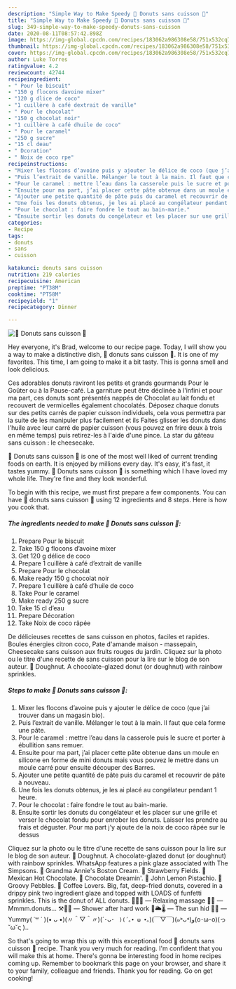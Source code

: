 ```yaml
---
description: "Simple Way to Make Speedy 🍩 Donuts sans cuisson 🍩"
title: "Simple Way to Make Speedy 🍩 Donuts sans cuisson 🍩"
slug: 349-simple-way-to-make-speedy-donuts-sans-cuisson
date: 2020-08-11T08:57:42.898Z
image: https://img-global.cpcdn.com/recipes/183062a986308e58/751x532cq70/🍩-donuts-sans-cuisson-🍩-photo-principale-de-la-recette.jpg
thumbnail: https://img-global.cpcdn.com/recipes/183062a986308e58/751x532cq70/🍩-donuts-sans-cuisson-🍩-photo-principale-de-la-recette.jpg
cover: https://img-global.cpcdn.com/recipes/183062a986308e58/751x532cq70/🍩-donuts-sans-cuisson-🍩-photo-principale-de-la-recette.jpg
author: Luke Torres
ratingvalue: 4.2
reviewcount: 42744
recipeingredient:
- " Pour le biscuit"
- "150 g flocons davoine mixer"
- "120 g dlice de coco"
- "1 cuillère à café dextrait de vanille"
- " Pour le chocolat"
- "150 g chocolat noir"
- "1 cuillère à café dhuile de coco"
- " Pour le caramel"
- "250 g sucre"
- "15 cl deau"
- " Dcoration"
- " Noix de coco rpe"
recipeinstructions:
- "Mixer les flocons d’avoine puis y ajouter le délice de coco (que j’ai trouver dans un magasin bio)."
- "Puis l’extrait de vanille. Mélanger le tout à la main. Il faut que cela forme une pâte."
- "Pour le caramel : mettre l’eau dans la casserole puis le sucre et porter à ébullition sans remuer."
- "Ensuite pour ma part, j’ai placer cette pâte obtenue dans un moule en silicone en forme de mini donuts mais vous pouvez le mettre dans un moule carré pour ensuite découper des Barres."
- "Ajouter une petite quantité de pâte puis du caramel et recouvrir de pâte à nouveau."
- "Une fois les donuts obtenus, je les ai placé au congélateur pendant 1 heure."
- "Pour le chocolat : faire fondre le tout au bain-marie."
- "Ensuite sortir les donuts du congélateur et les placer sur une grille et verser le chocolat fondu pour enrober les donuts. Laisser les prendre au frais et déguster. Pour ma part j’y ajoute de la noix de coco râpée sur le dessus"
categories:
- Recipe
tags:
- donuts
- sans
- cuisson

katakunci: donuts sans cuisson 
nutrition: 219 calories
recipecuisine: American
preptime: "PT38M"
cooktime: "PT58M"
recipeyield: "1"
recipecategory: Dinner

---
```



![🍩 Donuts sans cuisson 🍩](https://img-global.cpcdn.com/recipes/183062a986308e58/751x532cq70/🍩-donuts-sans-cuisson-🍩-photo-principale-de-la-recette.jpg)

Hey everyone, it's Brad, welcome to our recipe page. Today, I will show you a way to make a distinctive dish, 🍩 donuts sans cuisson 🍩. It is one of my favorites. This time, I am going to make it a bit tasty. This is gonna smell and look delicious.

Ces adorables donuts raviront les petits et grands gourmands Pour le Goûter ou à la Pause-café. La garniture peut être déclinée à l&#39;infini et pour ma part, ces donuts sont présentés nappés de Chocolat au lait fondu et recouvert de vermicelles également chocolatés. Déposez chaque donuts sur des petits carrés de papier cuisson individuels, cela vous permettra par la suite de les manipuler plus facilement et ils Faites glisser les donuts dans l&#39;huile avec leur carré de papier cuisson (vous pouvez en frire deux à trois en même temps) puis retirez-les à l&#39;aide d&#39;une pince. La star du gâteau sans cuisson : le cheesecake.

🍩 Donuts sans cuisson 🍩 is one of the most well liked of current trending foods on earth. It is enjoyed by millions every day. It's easy, it's fast, it tastes yummy. 🍩 Donuts sans cuisson 🍩 is something which I have loved my whole life. They're fine and they look wonderful.


To begin with this recipe, we must first prepare a few components. You can have 🍩 donuts sans cuisson 🍩 using 12 ingredients and 8 steps. Here is how you cook that.

<!--inarticleads1-->

##### The ingredients needed to make 🍩 Donuts sans cuisson 🍩:

1. Prepare  Pour le biscuit
1. Take 150 g flocons d’avoine mixer
1. Get 120 g délice de coco
1. Prepare 1 cuillère à café d’extrait de vanille
1. Prepare  Pour le chocolat
1. Make ready 150 g chocolat noir
1. Prepare 1 cuillère à café d’huile de coco
1. Take  Pour le caramel
1. Make ready 250 g sucre
1. Take 15 cl d’eau
1. Prepare  Décoration
1. Take  Noix de coco râpée


De délicieuses recettes de sans cuisson en photos, faciles et rapides. Boules énergies citron coco, Pate d&#39;amande maison - massepain, Cheesecake sans cuisson aux fruits rouges du jardin. Cliquez sur la photo ou le titre d&#39;une recette de sans cuisson pour la lire sur le blog de son auteur. 🍩 Doughnut. A chocolate-glazed donut (or doughnut) with rainbow sprinkles. 

<!--inarticleads2-->

##### Steps to make 🍩 Donuts sans cuisson 🍩:

1. Mixer les flocons d’avoine puis y ajouter le délice de coco (que j’ai trouver dans un magasin bio).
1. Puis l’extrait de vanille. Mélanger le tout à la main. Il faut que cela forme une pâte.
1. Pour le caramel : mettre l’eau dans la casserole puis le sucre et porter à ébullition sans remuer.
1. Ensuite pour ma part, j’ai placer cette pâte obtenue dans un moule en silicone en forme de mini donuts mais vous pouvez le mettre dans un moule carré pour ensuite découper des Barres.
1. Ajouter une petite quantité de pâte puis du caramel et recouvrir de pâte à nouveau.
1. Une fois les donuts obtenus, je les ai placé au congélateur pendant 1 heure.
1. Pour le chocolat : faire fondre le tout au bain-marie.
1. Ensuite sortir les donuts du congélateur et les placer sur une grille et verser le chocolat fondu pour enrober les donuts. Laisser les prendre au frais et déguster. Pour ma part j’y ajoute de la noix de coco râpée sur le dessus


Cliquez sur la photo ou le titre d&#39;une recette de sans cuisson pour la lire sur le blog de son auteur. 🍩 Doughnut. A chocolate-glazed donut (or doughnut) with rainbow sprinkles. WhatsApp features a pink glaze associated with The Simpsons. 🍩 Grandma Annie&#39;s Boston Cream. 🍩 Strawberry Fields. 🍩 Mexican Hot Chocolate. 🍩 Chocolate Dreamin&#39;. 🍩 John Lemon Pistachio. 🍩 Groovy Pebbles. 🍩 Coffee Lovers. Big, fat, deep-fried donuts, covered in a drippy pink two ingredient glaze and topped with LOADS of funfetti sprinkles. This is the donut of ALL donuts. 💆‍♂️🤤 — Relaxing massage 🤤🍩 — Mmmm.donuts… ⚒️🛀🤤 — Shower after hard work 🤤🌥🌡️ — The sun hid 🧆🤤 — Yummy( ˙꒳ ˙ )(• ᴗ •)(〃＾▽＾〃)(´･ᴗ･ ` )(´｡• ω •｡`)(￣▽￣)(๑˃ᴗ˂)ﻭ(o･ω･o)(っ˘ω˘ς ).. 

So that's going to wrap this up with this exceptional food 🍩 donuts sans cuisson 🍩 recipe. Thank you very much for reading. I'm confident that you will make this at home. There's gonna be interesting food in home recipes coming up. Remember to bookmark this page on your browser, and share it to your family, colleague and friends. Thank you for reading. Go on get cooking!
